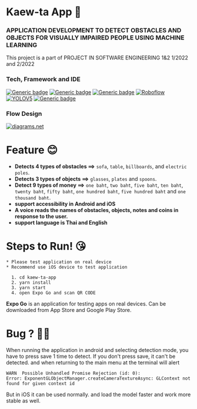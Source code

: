 # Kaew-ta App 📱

### APPLICATION DEVELOPMENT TO DETECT OBSTACLES AND OBJECTS FOR VISUALLY IMPAIRED PEOPLE USING MACHINE LEARNING

This project is a part of PROJECT IN SOFTWARE ENGINEERING 1&2 1/2022 and 2/2022

### **Tech, Framework and IDE**

[![Generic badge](https://img.shields.io/badge/React_Native-20232A?style=for-the-badge&logo=react&logoColor=61DAFB)](https://shields.io/) [![Generic badge](https://img.shields.io/badge/Expo-20232A?style=for-the-badge&logo=expo&logoColor=white)](https://shields.io/) [![Generic badge](https://img.shields.io/badge/Tensorflow.js-20232A?style=for-the-badge&logo=tensorflow&logoColor=F38740)](https://shields.io/) [![Roboflow](https://img.shields.io/static/v1?label=&message=Roboflow&color=%2320232A&style=for-the-badge)](https://) [![YOLOV5](https://img.shields.io/static/v1?label=&message=YOLOV5&color=%2320232A&style=for-the-badge&logo=YOLO&logoColor=00FFFF)](https://) [![Generic badge](https://img.shields.io/badge/Visual_Studio_Code-20232A?style=for-the-badge&logo=visual%20studio%20code&logoColor=0078D4)](https://shields.io/)

### **Flow Design**

[![diagrams.net](https://img.shields.io/static/v1?label=&message=diagrams.net&color=%2320232A&style=for-the-badge&logo=diagrams.net)](https://app.diagrams.net/#G1Bg4rdSzIdEJlZb7M2nmWu-_ESmLxu0qG)

# Feature 😊

- **Detects 4 types of obstacles ==>** `sofa`, `table`, `billboards`, and `electric poles`.
- **Detects 3 types of objects ==>** `glasses`, `plates` and `spoons`.
- **Detect 9 types of money ==>** `one baht`, `two baht`, `five baht`, `ten baht`, `twenty baht`, `fifty baht`, `one hundred baht`, `five hundred baht` and `one thousand baht`.
- **support accessibility in Android and iOS**
- **A voice reads the names of obstacles, objects, notes and coins in response to the user.**
- **support language is Thai and English**

# **Steps to Run!** 😘

```
* Please test application on real device
* Recommend use iOS device to test application

  1. cd kaew-ta-app
  2. yarn install
  3. yarn start
  4. open Expo Go and scan QR CODE
```

**Expo Go** is an application for testing apps on real devices. Can be downloaded from App Store and Google Play Store.

# **Bug ?** 🥲😓

When running the application in android and selecting detection mode, you have to press save 1 time to detect. If you don't press save, it can't be detected. and when returning to the main menu at the terminal will alert

```
WARN  Possible Unhandled Promise Rejection (id: 0):
Error: ExponentGLObjectManager.createCameraTextureAsync: GLContext not found for given context id
```

But in iOS it can be used normally. and load the model faster and work more stable as well.
